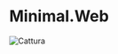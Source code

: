 # Minimal.Web
![Cattura](https://user-images.githubusercontent.com/62328337/112152231-5e8b7680-8be2-11eb-8fd5-3dea446d6f8e.PNG)
